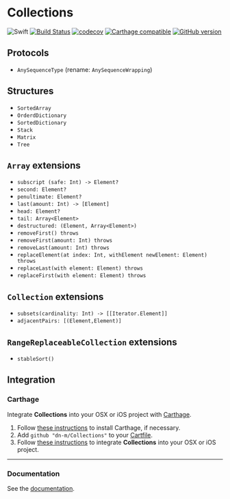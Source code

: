 # Collections

![Swift](https://img.shields.io/badge/%20in-swift%203.0-orange.svg) [![Build Status](https://travis-ci.org/dn-m/Collections.svg?branch=master)](https://travis-ci.org/dn-m/Collections) [![codecov](https://codecov.io/gh/dn-m/Collections/branch/master/graph/badge.svg)](https://codecov.io/gh/dn-m/Collections/) [![Carthage compatible](https://img.shields.io/badge/Carthage-compatible-4BC51D.svg?style=flat)](https://github.com/Carthage/Carthage)
[![GitHub version](https://badge.fury.io/gh/dn-m%2FCollections.svg)](https://badge.fury.io/gh/dn-m%2FCollections)

## Protocols
- `AnySequenceType` (rename: `AnySequenceWrapping`)

## Structures
- `SortedArray`
- `OrderdDictionary`
- `SortedDictionary`
- `Stack`
- `Matrix`
- `Tree`

## `Array` extensions
- `subscript (safe: Int) -> Element?`
- `second: Element?`
- `penultimate: Element?`
- `last(amount: Int) -> [Element]`
- `head: Element?`
- `tail: Array<Element>`
- `destructured: (Element, Array<Element>)`
- `removeFirst() throws`
- `removeFirst(amount: Int) throws`
- `removeLast(amount: Int) throws`
- `replaceElement(at index: Int, withElement newElement: Element) throws`
- `replaceLast(with element: Element) throws`
- `replaceFirst(with element: Element) throws`

## `Collection` extensions
- `subsets(cardinality: Int) -> [[Iterator.Element]]`
- `adjacentPairs: [(Element,Element)]`

## `RangeReplaceableCollection` extensions
- `stableSort()`

<a name="integration"></a>
## Integration

### Carthage
Integrate **Collections** into your OSX or iOS project with [Carthage](https://github.com/Carthage/Carthage).

1. Follow [these instructions](https://github.com/Carthage/Carthage#installing-carthage) to install Carthage, if necessary.
2. Add `github "dn-m/Collections"` to your [Cartfile](https://github.com/Carthage/Carthage/blob/master/Documentation/Artifacts.md#cartfile).
3. Follow [these instructions](https://github.com/Carthage/Carthage#adding-frameworks-to-an-application) to integrate **Collections** into your OSX or iOS project.

***

### Documentation

See the [documentation](http://dn-m.github.io/Collections/).

